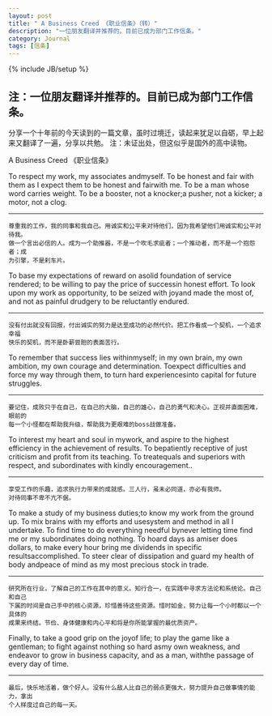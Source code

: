 ```yaml
---
layout: post
title: " A Business Creed 《职业信条》（转）"
description: "一位朋友翻译并推荐的。目前已成为部门工作信条。"
category: Journal
tags: [信条]
---
```

{% include JB/setup %}


## 注：一位朋友翻译并推荐的。目前已成为部门工作信条。

分享一个十年前的今天读到的一篇文章，虽时过境迁，读起来犹足以自砺，早上起来又翻译了一遍，分享以共勉。
注：未证出处，但这似乎是国外的高中读物。
  
A Business Creed 《职业信条》

To respect my work, my associates andmyself. To be honest and fair with them as I expect them to be honest and fairwith me. To be a man whose word carries weight. To be a booster, not a knocker;a pusher, not a kicker; a motor, not a clog.

----
    尊重我的工作，我的同事和我自己。用诚实和公平来对待他们，因为我希望他们用诚实和公平对待我。
    做一个言出必信的人。成为一个助推器，不是一个吹毛求疵者；一个推动者，而不是一个抱怨者；成
    为引擎，不是刹车片。
 
To base my expectations of reward on asolid foundation of service rendered; to be willing to pay the price of successin honest effort. To look upon my work as opportunity, to be seized with joyand made the most of, and not as painful drudgery to be reluctantly endured.

----
    没有付出就没有回报，付出诚实的努力是达至成功的必然代价。把工作看成一个契机，一个追求幸福
    快乐的契机，而不是卧薪尝胆的表面苦行。
 
To remember that success lies withinmyself; in my own brain, my own ambition, my own courage and determination. Toexpect difficulties and force my way through them, to turn hard experiencesinto capital for future struggles.

----
    要记住，成败只于在自己，在自己的大脑，自己的雄心，自己的勇气和决心。正视并直面困难，眼前的
    每一个小怪都在帮助我升级，帮助我为更艰难的boss战做准备。
 
To interest my heart and soul in mywork, and aspire to the highest efficiency in the achievement of results. To bepatiently receptive of just criticism and profit from its teaching. To treatequals and superiors with respect, and subordinates with kindly encouragement..

----
    享受工作的乐趣，追求执行力带来的成就感。三人行，虽未必同道，亦必有我师。
    对待同事不卑不亢不倨。
 
To make a study of my business duties;to know my work from the ground up. To mix brains with my efforts and usesystem and method in all I undertake. To find time to do everything needful bynever letting time find me or my subordinates doing nothing. To hoard days as amiser does dollars, to make every hour bring me dividends in specific resultsaccomplished. To steer clear of dissipation and guard my health of body andpeace of mind as my most precious stock in trade.

----
    研究所在行业，了解自己的工作在其中的意义。知行合一，在实践中寻求方法论和系统论。自己和自己
    下属的时间是自己手中的核心资源，珍惜善待这些资源。惜时如金，努力让每一个小时都以一个具体的
    成果来终结。节俭、身体健康和内心平和将是你所能掌握的最优质资产。
 
Finally, to take a good grip on the joyof life; to play the game like a gentleman; to fight against nothing so hard asmy own weakness, and endeavor to grow in business capacity, and as a man, withthe passage of every day of time.

----
    最后，快乐地活着，做个好人。没有什么敌人比自己的弱点更强大，努力提升自己做事情的能力，拿出
    个人样度过自己的每一天。
